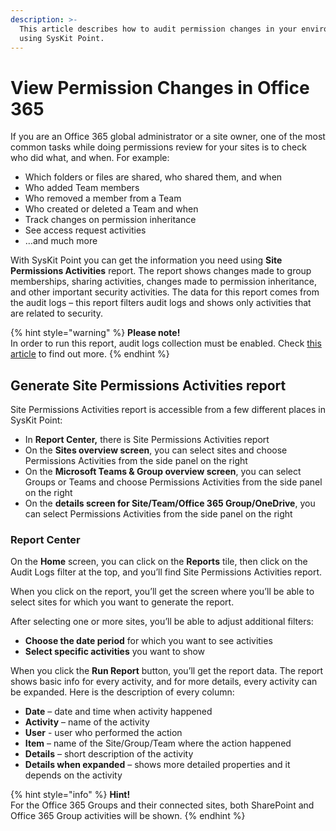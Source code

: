 ```yaml
---
description: >-
  This article describes how to audit permission changes in your environment
  using SysKit Point.
---
```


# View Permission Changes in Office 365

If you are an Office 365 global administrator or a site owner, one of the most common tasks while doing permissions review for your sites is to check who did what, and when. For example:

* Which folders or files are shared, who shared them, and when
* Who added Team members
* Who removed a member from a Team
* Who created or deleted a Team and when
* Track changes on permission inheritance
* See access request activities
* …and much more

With SysKit Point you can get the information you need using **Site Permissions Activities** report. The report shows changes made to group memberships, sharing activities, changes made to permission inheritance, and other important security activities. The data for this report comes from the audit logs – this report filters audit logs and shows only activities that are related to security.

{% hint style="warning" %}
**Please note!**  
In order to run this report, audit logs collection must be enabled. Check [this article](https://docs.syskit.com/point/installation-and-configuration/customize-audit-logs-collection) to find out more.
{% endhint %}

## Generate Site Permissions Activities report

Site Permissions Activities report is accessible from a few different places in SysKit Point:

* In **Report Center,** there is Site Permissions Activities report
* On the **Sites overview screen**, you can select sites and choose Permissions Activities from the side panel on the right
* On the **Microsoft Teams & Group overview screen**, you can select Groups or Teams and choose Permissions Activities from the side panel on the right
* On the **details screen for Site/Team/Office 365 Group/OneDrive**, you can select Permissions Activities from the side panel on the right

### **Report Center**

On the **Home** screen, you can click on the **Reports** tile, then click on the Audit Logs filter at the top, and you’ll find Site Permissions Activities report.

When you click on the report, you’ll get the screen where you’ll be able to select sites for which you want to generate the report.

After selecting one or more sites, you’ll be able to adjust additional filters:

* **Choose the date period** for which you want to see activities
* **Select specific activities** you want to show

When you click the **Run Report** button, you’ll get the report data. The report shows basic info for every activity, and for more details, every activity can be expanded. Here is the description of every column:

* **Date** – date and time when activity happened
* **Activity** – name of the activity
* **User** - user who performed the action
* **Item** – name of the Site/Group/Team where the action happened
* **Details** – short description of the activity
* **Details when expanded** – shows more detailed properties and it depends on the activity

{% hint style="info" %}
**Hint!**  
For the Office 365 Groups and their connected sites, both SharePoint and Office 365 Group activities will be shown.
{% endhint %}

